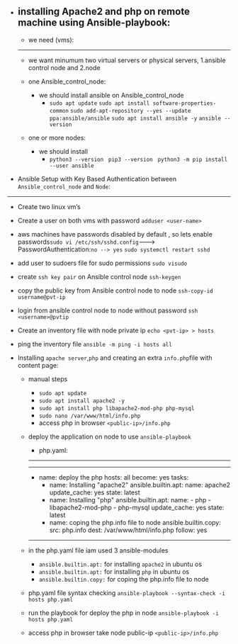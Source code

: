 * installing Apache2 and php on remote machine using Ansible-playbook:
  ------------------------------------------------------------------
  * we need (vms):
  -----------------
    * we want minumum two virtual servers or physical servers, 1.ansible control node and 2.node
    * one Ansible_control_node:
      * we should install ansible on Ansible_control_node
         *  `sudo apt update`
            `sudo apt install software-properties-common`
            `sudo add-apt-repository --yes --update ppa:ansible/ansible`
            `sudo apt install ansible -y`
            `ansible --version`

    * one or more nodes:
      * we should install 
         * `python3 --version`
           ` pip3 --version`
           ` python3 -m pip install --user ansible`

* Ansible Setup with Key Based Authentication between `Ansible_control_node` and `Node`:
----------------------------------------------------------------------------------------
  * Create two linux vm’s
  * Create a user on both vms with password `adduser <user-name>`
  * aws machines have passwords disabled by default ,
    so lets enable passwords`sudo vi /etc/ssh/sshd.config`---> PasswordAuthentication:`no --> yes` 
    `sudo systemctl restart sshd`
  * add user to sudoers file for sudo permissions `sudo visudo`
  * create  `ssh key pair` on Ansible control node `ssh-keygen`
  * copy the public key from Ansible control node to node `ssh-copy-id username@pvt-ip`
  * login from ansible control node to node without password `ssh <username>@pvtip`

* Create an inventory file with node private ip `echo <pvt-ip> > hosts`
* ping the inventory file `ansible -m ping -i hosts all` 

* Installing `apache server`,`php` and creating an extra `info.php`file with content page:
   * manual steps
      * `sudo apt update`
      *  `sudo apt install apache2 -y`
      *  `sudo apt install php libapache2-mod-php php-mysql`
      * `sudo nano /var/www/html/info.php`
          <?php
            phpinfo();
          ?>
      * access php in browser `<public-ip>/info.php`

   * deploy the application on node to use `ansible-playbook`
      * php.yaml:
       ----------
       ---
        - name: deploy the php
          hosts: all
          become: yes
          tasks:
            - name: Installing "apache2" 
              ansible.builtin.apt:
                name: apache2
                update_cache: yes
                state: latest
            - name: Installing "php" 
              ansible.builtin.apt:
                name:
                  - php
                  - libapache2-mod-php
                  - php-mysql
                update_cache: yes
                state: latest
            - name: coping the php.info file to node
              ansible.builtin.copy:
                src: php.info
                dest: /var/www/html/info.php
                follow: yes
      ---
  * in the php.yaml file iam used 3 ansible-modules
     * `ansible.builtin.apt:` for installing `apache2` in ubuntu os
     * `ansible.builtin.apt:` for installing `php` in ubuntu os
     * `ansible.builtin.copy:` for coping the php.info file to node
  * php.yaml file syntax checking `ansible-playbook --syntax-check -i hosts php.yaml`
  * run the playbook for deploy the php in node `ansible-playbook -i hosts php.yaml`
  * access php in browser take node public-ip `<public-ip>/info.php`


  
        